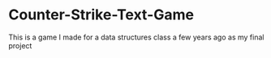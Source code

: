 # Counter-Strike-Text-Game
This is a game I made for a data structures class a few years ago as my final project
